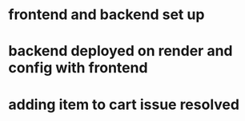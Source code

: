 # frontend and backend set up
# backend deployed on render and config with frontend
# adding item to cart issue resolved
